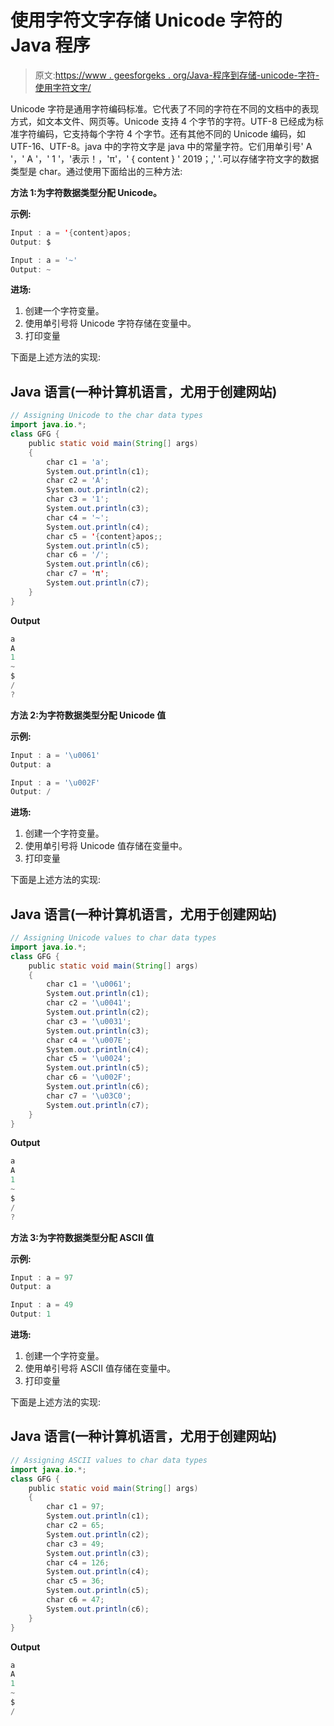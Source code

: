# 使用字符文字存储 Unicode 字符的 Java 程序

> 原文:[https://www . geesforgeks . org/Java-程序到存储-unicode-字符-使用字符文字/](https://www.geeksforgeeks.org/java-program-to-store-unicode-characters-using-character-literals/)

Unicode 字符是通用字符编码标准。它代表了不同的字符在不同的文档中的表现方式，如文本文件、网页等。Unicode 支持 4 个字节的字符。UTF-8 已经成为标准字符编码，它支持每个字符 4 个字节。还有其他不同的 Unicode 编码，如 UTF-16、UTF-8。java 中的字符文字是 java 中的常量字符。它们用单引号' A '，' A '，' 1 '，'表示！，'π'，' { content } ' 2019；,' '.可以存储字符文字的数据类型是 char。通过使用下面给出的三种方法:

**方法 1:为字符数据类型分配 Unicode。**

**示例:**

```java
Input : a = '{content}apos;
Output: $

Input : a = '~' 
Output: ~
```

**进场:**

1.  创建一个字符变量。
2.  使用单引号将 Unicode 字符存储在变量中。
3.  打印变量

下面是上述方法的实现:

## Java 语言(一种计算机语言，尤用于创建网站)

```java
// Assigning Unicode to the char data types
import java.io.*;
class GFG {
    public static void main(String[] args)
    {
        char c1 = 'a';
        System.out.println(c1);
        char c2 = 'A';
        System.out.println(c2);
        char c3 = '1';
        System.out.println(c3);
        char c4 = '~';
        System.out.println(c4);
        char c5 = '{content}apos;;
        System.out.println(c5);
        char c6 = '/';
        System.out.println(c6);
        char c7 = 'π';
        System.out.println(c7);
    }
}
```

**Output**

```java
a
A
1
~
$
/
?

```

**方法 2:为字符数据类型分配 Unicode 值**

**示例:**

```java
Input : a = '\u0061'
Output: a

Input : a = '\u002F' 
Output: /
```

**进场:**

1.  创建一个字符变量。
2.  使用单引号将 Unicode 值存储在变量中。
3.  打印变量

下面是上述方法的实现:

## Java 语言(一种计算机语言，尤用于创建网站)

```java
// Assigning Unicode values to char data types
import java.io.*;
class GFG {
    public static void main(String[] args)
    {
        char c1 = '\u0061';
        System.out.println(c1);
        char c2 = '\u0041';
        System.out.println(c2);
        char c3 = '\u0031';
        System.out.println(c3);
        char c4 = '\u007E';
        System.out.println(c4);
        char c5 = '\u0024';
        System.out.println(c5);
        char c6 = '\u002F';
        System.out.println(c6);
        char c7 = '\u03C0';
        System.out.println(c7);
    }
}
```

**Output**

```java
a
A
1
~
$
/
?

```

**方法 3:为字符数据类型分配 ASCII 值**

**示例:**

```java
Input : a = 97
Output: a

Input : a = 49 
Output: 1
```

**进场:**

1.  创建一个字符变量。
2.  使用单引号将 ASCII 值存储在变量中。
3.  打印变量

下面是上述方法的实现:

## Java 语言(一种计算机语言，尤用于创建网站)

```java
// Assigning ASCII values to char data types
import java.io.*;
class GFG {
    public static void main(String[] args)
    {
        char c1 = 97;
        System.out.println(c1);
        char c2 = 65;
        System.out.println(c2);
        char c3 = 49;
        System.out.println(c3);
        char c4 = 126;
        System.out.println(c4);
        char c5 = 36;
        System.out.println(c5);
        char c6 = 47;
        System.out.println(c6);
    }
}
```

**Output**

```java
a
A
1
~
$
/

```